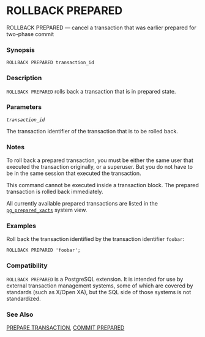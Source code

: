 # ROLLBACK PREPARED

ROLLBACK PREPARED — cancel a transaction that was earlier prepared for two-phase commit

### Synopsis

```text
ROLLBACK PREPARED transaction_id
```

### Description

`ROLLBACK PREPARED` rolls back a transaction that is in prepared state.

### Parameters

_`transaction_id`_

The transaction identifier of the transaction that is to be rolled back.

### Notes

To roll back a prepared transaction, you must be either the same user that executed the transaction originally, or a superuser. But you do not have to be in the same session that executed the transaction.

This command cannot be executed inside a transaction block. The prepared transaction is rolled back immediately.

All currently available prepared transactions are listed in the [`pg_prepared_xacts`](https://www.postgresql.org/docs/13/view-pg-prepared-xacts.html) system view.

### Examples

Roll back the transaction identified by the transaction identifier `foobar`:

```text
ROLLBACK PREPARED 'foobar';
```

### Compatibility

`ROLLBACK PREPARED` is a PostgreSQL extension. It is intended for use by external transaction management systems, some of which are covered by standards \(such as X/Open XA\), but the SQL side of those systems is not standardized.

### See Also

[PREPARE TRANSACTION](https://www.postgresql.org/docs/13/sql-prepare-transaction.html), [COMMIT PREPARED](https://www.postgresql.org/docs/13/sql-commit-prepared.html)

